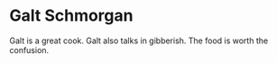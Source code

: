 # Galt Schmorgan

Galt is a great cook. Galt also talks in gibberish. The food is worth the confusion.